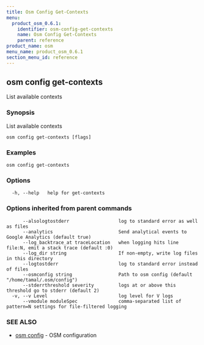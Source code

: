 ```yaml
---
title: Osm Config Get-Contexts
menu:
  product_osm_0.6.1:
    identifier: osm-config-get-contexts
    name: Osm Config Get-Contexts
    parent: reference
product_name: osm
menu_name: product_osm_0.6.1
section_menu_id: reference
---
```

## osm config get-contexts

List available contexts

### Synopsis

List available contexts

```
osm config get-contexts [flags]
```

### Examples

```
osm config get-contexts
```

### Options

```
  -h, --help   help for get-contexts
```

### Options inherited from parent commands

```
      --alsologtostderr                  log to standard error as well as files
      --analytics                        Send analytical events to Google Analytics (default true)
      --log_backtrace_at traceLocation   when logging hits line file:N, emit a stack trace (default :0)
      --log_dir string                   If non-empty, write log files in this directory
      --logtostderr                      log to standard error instead of files
      --osmconfig string                 Path to osm config (default "/home/tamal/.osm/config")
      --stderrthreshold severity         logs at or above this threshold go to stderr (default 2)
  -v, --v Level                          log level for V logs
      --vmodule moduleSpec               comma-separated list of pattern=N settings for file-filtered logging
```

### SEE ALSO

* [osm config](/docs/reference/osm_config.md)	 - OSM configuration


